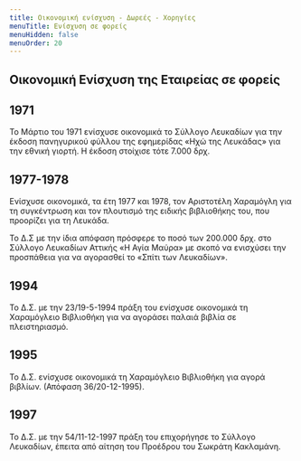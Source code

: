 ```yaml
---
title: Οικονομική ενίσχυση - Δωρεές - Χορηγίες
menuTitle: Ενίσχυση σε φορείς
menuHidden: false
menuOrder: 20
---
```


## Οικονομική Ενίσχυση της Εταιρείας σε φορείς

## 1971

Το Μάρτιο του 1971 ενίσχυσε οικονομικά το Σύλλογο Λευκαδίων για την έκδοση πανηγυρικού φύλλου της εφημερίδας «Ηχώ της Λευκάδας» για την εθνική γιορτή. Η έκδοση στοίχισε τότε 7.000 δρχ.

## 1977-1978

Ενίσχυσε οικονομικά, τα έτη 1977 και 1978, τον Αριστοτέλη Χαραμόγλη για τη συγκέντρωση και τον πλουτισμό της ειδικής βιβλιοθήκης του, που προορίζει για τη Λευκάδα.

Το Δ.Σ με την ίδια απόφαση πρόσφερε το ποσό των 200.000 δρχ. στο Σύλλογο Λευκαδίων Αττικής «Η Αγία Μαύρα» με σκοπό να ενισχύσει την προσπάθεια για να αγορασθεί το «Σπίτι των Λευκαδίων».

## 1994

Το Δ.Σ. με την 23/19-5-1994 πράξη του ενίσχυσε οικονομικά τη Χαραμόγλειο Βιβλιοθήκη για να αγοράσει παλαιά βιβλία σε πλειστηριασμό.

## 1995

Το Δ.Σ. ενίσχυσε οικονομικά τη Χαραμόγλειο Βιβλιοθήκη για αγορά βιβλίων. \(Απόφαση 36/20-12-1995\).

## 1997

Το Δ.Σ. με την 54/11-12-1997 πράξη του επιχορήγησε το Σύλλογο Λευκαδίων, έπειτα από αίτηση του Προέδρου του Σωκράτη Κακλαμάνη.
